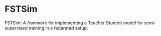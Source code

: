 # FSTSim
FSTSim: A framwork for implementing a Teacher Student model for semi-supervised training in a federated setup. 
